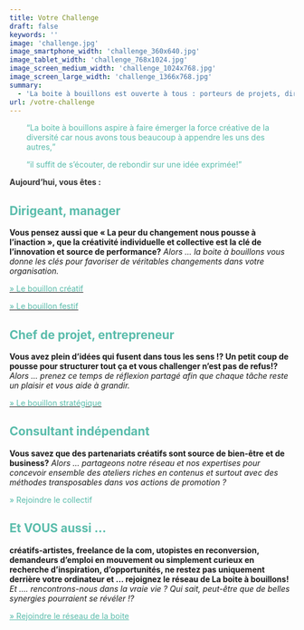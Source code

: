 ```yaml
---
title: Votre Challenge
draft: false
keywords: ''
image: 'challenge.jpg'
image_smartphone_width: 'challenge_360x640.jpg'
image_tablet_width: 'challenge_768x1024.jpg'
image_screen_medium_width: 'challenge_1024x768.jpg'
image_screen_large_width: 'challenge_1366x768.jpg'
summary:
  - 'La boite à bouillons est ouverte à tous : porteurs de projets, dirigeants, managers, et encadrants, salariés, consultants indépendants… Un réseau de personnes en réflexion et en mouvement pour être acteurs et actrices de changements. Des synergies sont toujours possibles, c’est une question d’état d’esprit.'
url: /votre-challenge
---
```

<p style="padding-left: 30px;">
    <span style="color: #59bcab;"><q>La boite à bouillons aspire à faire émerger la force créative de la diversité car
            nous avons tous beaucoup à appendre les uns des autres,</q></span>
</p>

<p style="padding-left: 30px;">
    <span style="color: #59bcab;"><q>il suffit de s&rsquo;écouter, de rebondir sur une idée exprimée!</q></span>
</p>

<span style="color: #333333;"><strong>Aujourd&rsquo;hui, vous êtes :</strong></span>

## <span style="color: #59bcab;">Dirigeant, manager</span>

**Vous pensez aussi que « La peur du changement nous pousse à l&rsquo;inaction », que la créativité individuelle et
collective est la clé de l&rsquo;innovation et source de performance?** _Alors … la boite à bouillons vous donne les
clés pour favoriser de véritables changements dans votre organisation._

[<span style="color: #59bcab;">» Le bouillon créatif</span>](https://www.laboiteabouillons.fr/bouillon-creatif/)

[<span style="color: #59bcab;">» Le bouillon festif</span>](https://www.laboiteabouillons.fr/bouillon-festif/)

## <span style="color: #59bcab;">Chef de projet, entrepreneur</span>

**Vous avez plein d&rsquo;idées qui fusent dans tous les sens !? Un petit coup de pousse pour structurer tout ça et vous
challenger n&rsquo;est pas de refus!?** _Alors … prenez ce temps de réflexion partagé afin que chaque tâche reste un
plaisir et vous aide à grandir._

[<span style="color: #59bcab;">» Le bouillon stratégique</span>](https://www.laboiteabouillons.fr/bouillon-strategique/)

## <span style="color: #59bcab;">Consultant indépendant</span>

**Vous savez que des partenariats créatifs sont source de bien-être et de business?** _Alors … partageons notre réseau
et nos expertises pour concevoir ensemble des ateliers riches en contenus et surtout avec des méthodes transposables
dans vos actions de promotion ?_

<span style="color: #59bcab;">» Rejoindre le collectif </span>

## <span style="color: #59bcab;">Et VOUS aussi &#8230;</span>

**créatifs-artistes, freelance de la com, utopistes en reconversion, demandeurs d&#8217;emploi en mouvement ou
simplement curieux en recherche d&rsquo;inspiration, d&rsquo;opportunités, ne restez pas uniquement derrière votre
ordinateur et … rejoignez le réseau de La boite à bouillons!** _Et …. rencontrons-nous dans la vraie vie ? Qui sait,
peut-être que de belles synergies pourraient se révéler !?_

<span style="color: #59bcab;"><a style="color: #59bcab;" href="https://www.laboiteabouillons.fr/le-reseau/">» Rejoindre
        le réseau de la boite</a></span>
